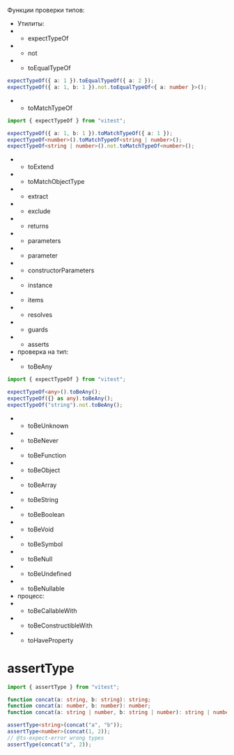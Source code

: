 Функции проверки типов:

- Утилиты:
- - expectTypeOf
- - not
- - toEqualTypeOf

```ts
expectTypeOf({ a: 1 }).toEqualTypeOf({ a: 2 });
expectTypeOf({ a: 1, b: 1 }).not.toEqualTypeOf<{ a: number }>();
```

- - toMatchTypeOf

```ts
import { expectTypeOf } from "vitest";

expectTypeOf({ a: 1, b: 1 }).toMatchTypeOf({ a: 1 });
expectTypeOf<number>().toMatchTypeOf<string | number>();
expectTypeOf<string | number>().not.toMatchTypeOf<number>();
```

- - toExtend
- - toMatchObjectType
- - extract
- - exclude
- - returns
- - parameters
- - parameter
- - constructorParameters
- - instance
- - items
- - resolves
- - guards
- - asserts
- проверка на тип:
- - toBeAny

```ts
import { expectTypeOf } from "vitest";

expectTypeOf<any>().toBeAny();
expectTypeOf({} as any).toBeAny();
expectTypeOf("string").not.toBeAny();
```

- - toBeUnknown
- - toBeNever
- - toBeFunction
- - toBeObject
- - toBeArray
- - toBeString
- - toBeBoolean
- - toBeVoid
- - toBeSymbol
- - toBeNull
- - toBeUndefined
- - toBeNullable
- процесс:
- - toBeCallableWith
- - toBeConstructibleWith
- - toHaveProperty

# assertType

```ts
import { assertType } from "vitest";

function concat(a: string, b: string): string;
function concat(a: number, b: number): number;
function concat(a: string | number, b: string | number): string | number;

assertType<string>(concat("a", "b"));
assertType<number>(concat(1, 2));
// @ts-expect-error wrong types
assertType(concat("a", 2));
```

